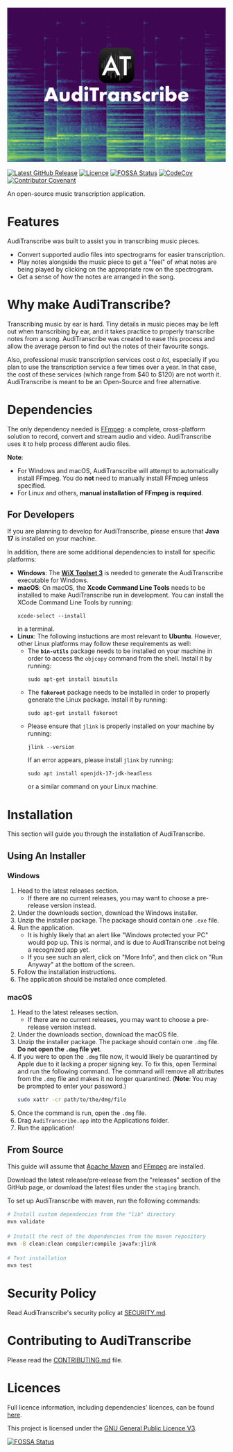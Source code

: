 ![AudiTranscribe Banner](Designs/banner/banner.png "AudiTranscribe Banner")

[![Latest GitHub Release](https://img.shields.io/github/v/release/AudiTranscribe/AudiTranscribe)](https://github.com/AudiTranscribe/AudiTranscribe/releases/latest)
[![Licence](https://img.shields.io/github/license/AudiTranscribe/AudiTranscribe)](https://github.com/AudiTranscribe/AudiTranscribe/blob/main/LICENSE)
[![FOSSA Status](https://app.fossa.com/api/projects/custom%2B32213%2Fgithub.com%2FAudiTranscribe%2FAudiTranscribe.svg?type=shield)](https://app.fossa.com/projects/custom%2B32213%2Fgithub.com%2FAudiTranscribe%2FAudiTranscribe?ref=badge_shield)
[![CodeCov](https://codecov.io/gh/AudiTranscribe/AudiTranscribe/branch/main/graph/badge.svg?token=1WQO7ZGKVJ)](https://codecov.io/gh/AudiTranscribe/AudiTranscribe)
[![Contributor Covenant](https://img.shields.io/badge/Contributor%20Covenant-2.1-4.svg)](.github/CODE_OF_CONDUCT.md)

An open-source music transcription application.

# Features

AudiTranscribe was built to assist you in transcribing music pieces.

- Convert supported audio files into spectrograms for easier transcription.
- Play notes alongside the music piece to get a "feel" of what notes are being played by clicking on the appropriate row
  on the spectrogram.
- Get a sense of how the notes are arranged in the song.

# Why make AudiTranscribe?

Transcribing music by ear is hard. Tiny details in music pieces may be left out when transcribing by ear, and it takes
practice to properly transcribe notes from a song. AudiTranscribe was created to ease this process and allow the average
person to find out the notes of their favourite songs.

Also, professional music transcription services cost *a lot*, especially if you plan to use the transcription service
a few times over a year. In that case, the cost of these services (which range from $40 to $120) are not worth it.
AudiTranscribe is meant to be an Open-Source and free alternative.

# Dependencies

The only dependency needed is [FFmpeg](https://ffmpeg.org/): a complete, cross-platform solution to record, convert and
stream audio and video. AudiTranscribe uses it to help process different audio files.

**Note**:

- For Windows and macOS, AudiTranscribe will attempt to automatically install FFmpeg. You do **not** need to manually
  install FFmpeg unless specified.
- For Linux and others, **manual installation of FFmpeg is required**.

## For Developers

If you are planning to develop for AudiTranscribe, please ensure that **Java 17** is installed on your machine.

In addition, there are some additional dependencies to install for specific platforms:

- **Windows**: The [**WiX Toolset 3**](https://wixtoolset.org/) is needed to generate the AudiTranscribe executable for
  Windows.
- **macOS**: On macOS, the **Xcode Command Line Tools** needs to be installed to make AudiTranscribe run in development.
  You can install the XCode Command Line Tools by running:
  ```
  xcode-select --install
  ```
  in a terminal.
- **Linux**: The following instuctions are most relevant to **Ubuntu**. However, other Linux platforms may follow these requirements as well:
    - The **`bin-utils`** package needs to be installed on your machine in order to access the `objcopy` command from
      the shell. Install it by running:
      ```
      sudo apt-get install binutils
      ```
    - The **`fakeroot`** package needs to be installed in order to properly generate the Linux package. Install it by running:
        ```
      sudo apt-get install fakeroot
      ```
    - Please ensure that `jlink` is properly installed on your machine by running:
      ```
      jlink --version
      ```
      If an error appears, please install `jlink` by running:
      ```
      sudo apt install openjdk-17-jdk-headless
      ```
      or a similar command on your Linux machine.

# Installation

This section will guide you through the installation of AudiTranscribe.

## Using An Installer

### Windows

1. Head to the latest releases section.
    - If there are no current releases, you may want to choose a pre-release version instead.
2. Under the downloads section, download the Windows installer.
3. Unzip the installer package. The package should contain one `.exe` file.
4. Run the application.
    - It is highly likely that an alert like "Windows protected your PC" would pop up. This is normal, and is due to
      AudiTranscribe not being a recognized app yet.
    - If you see such an alert, click on "More Info", and then click on "Run Anyway" at the bottom of the screen.
5. Follow the installation instructions.
6. The application should be installed once completed.

### macOS

1. Head to the latest releases section.
    - If there are no current releases, you may want to choose a pre-release version instead.
2. Under the downloads section, download the macOS file.
3. Unzip the installer package. The package should contain one `.dmg` file. **Do not open the `.dmg` file yet**.
4. If you were to open the `.dmg` file now, it would likely be quarantined by Apple due to it lacking a proper signing
   key. To fix this, open Terminal and run the following command. The command will remove all attributes from the `.dmg`
   file and makes it no longer quarantined. (**Note**: You may be prompted to enter your password.)
   ```bash
   sudo xattr -cr path/to/the/dmg/file
   ```
5. Once the command is run, open the `.dmg` file.
6. Drag `AudiTranscribe.app` into the Applications folder.
7. Run the application!

## From Source

This guide will assume that [Apache Maven](https://maven.apache.org/) and [FFmpeg](https://ffmpeg.org/) are installed.

Download the latest release/pre-release from the "releases" section of the GitHub page, or download the latest files
under the `staging` branch.

To set up AudiTranscribe with maven, run the following commands:

```bash
# Install custom dependencies from the "lib" directory
mvn validate

# Install the rest of the dependencies from the maven repository
mvn -B clean:clean compiler:compile javafx:jlink

# Test installation
mvn test
```

# Security Policy

Read AudiTranscribe's security policy at [SECURITY.md](.github/SECURITY.md).

# Contributing to AudiTranscribe

Please read the [CONTRIBUTING.md](.github/CONTRIBUTING.md) file.

# Licences

Full licence information, including dependencies' licences, can be found [here](https://auditranscribe.app/licences).

This project is licensed under the [GNU General Public Licence V3](LICENSE).

[![FOSSA Status](https://app.fossa.com/api/projects/custom%2B32213%2Fgithub.com%2FAudiTranscribe%2FAudiTranscribe.svg?type=large)](https://app.fossa.com/projects/custom%2B32213%2Fgithub.com%2FAudiTranscribe%2FAudiTranscribe?ref=badge_large)
